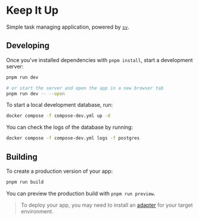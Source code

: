 # Keep It Up

Simple task managing application, powered by [`sv`](https://github.com/sveltejs/cli).

## Developing

Once you've installed dependencies with `pnpm install`, start a development server:

```bash
pnpm run dev

# or start the server and open the app in a new browser tab
pnpm run dev -- --open
```

To start a local development database, run:

```bash
docker compose -f compose-dev.yml up -d
```

You can check the logs of the database by running:

```bash
docker compose -f compose-dev.yml logs -f postgres
```

## Building

To create a production version of your app:

```bash
pnpm run build
```

You can preview the production build with `pnpm run preview`.

> To deploy your app, you may need to install an [adapter](https://svelte.dev/docs/kit/adapters) for your target environment.
